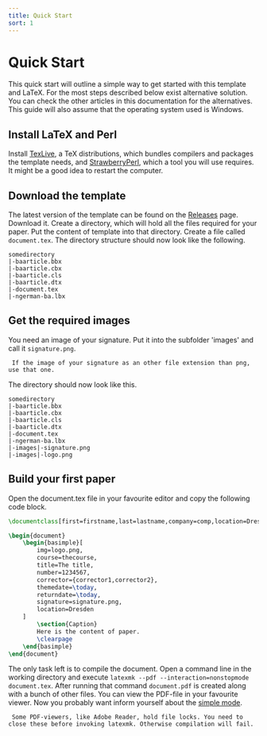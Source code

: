 ```yaml
---
title: Quick Start
sort: 1
---
```

# Quick Start
This quick start will outline a simple way to get started with this template and LaTeX.
For the most steps described below exist alternative solution.
You can check the other articles in this documentation for the alternatives.
This guide will also assume that the operating system used is Windows.

## Install LaTeX and Perl
Install [TexLive](https://www.tug.org/texlive/acquire-netinstall.html), a TeX distributions, which bundles compilers and packages the template needs, and [StrawberryPerl](http://strawberryperl.com/), which a tool you will use requires.
It might be a good idea to restart the computer.

## Download the template
The latest version of the template can be found on the [Releases](https://github.com/Nuckal777/ba-latex-template/releases) page.
Download it.
Create a directory, which will hold all the files required for your paper.
Put the content of template into that directory.
Create a file called `document.tex`. The directory structure should now look like the following.
```text
somedirectory
|-baarticle.bbx
|-baarticle.cbx
|-baarticle.cls
|-baarticle.dtx
|-document.tex
|-ngerman-ba.lbx
```

## Get the required images
You need an image of your signature.
Put it into the subfolder 'images' and call it `signature.png`.
```note
 If the image of your signature as an other file extension than png, use that one.
```
The directory should now look like this.
```text
somedirectory
|-baarticle.bbx
|-baarticle.cbx
|-baarticle.cls
|-baarticle.dtx
|-document.tex
|-ngerman-ba.lbx
|-images|-signature.png
|-images|-logo.png
```

## Build your first paper
Open the document.tex file in your favourite editor and copy the following code block.
```latex
\documentclass[first=firstname,last=lastname,company=comp,location=Dresden,simple]{baarticle}

\begin{document}
    \begin{basimple}[
        img=logo.png,
        course=thecourse,
        title=The title,
        number=1234567,
        corrector={corrector1,corrector2},
        themedate=\today,
        returndate=\today,
        signature=signature.png,
        location=Dresden
    ]
        \section{Caption}
        Here is the content of paper.
        \clearpage
    \end{basimple}
\end{document}
```
The only task left is to compile the document.
Open a command line in the working directory and execute `latexmk --pdf --interaction=nonstopmode document.tex`.
After running that command `document.pdf` is created along with a bunch of other files.
You can view the PDF-file in your favourite viewer.
Now you probably want inform yourself about the [simple mode](./usage/simple).

```tip
 Some PDF-viewers, like Adobe Reader, hold file locks. You need to close these before invoking latexmk. Otherwise compilation will fail.
```

